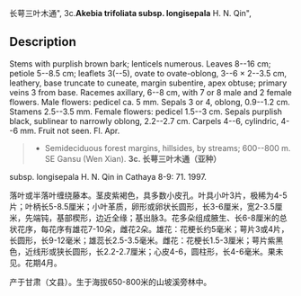长萼三叶木通",
3c.**Akebia trifoliata subsp. longisepala** H. N. Qin",

## Description
Stems with purplish brown bark; lenticels numerous. Leaves 8--16 cm; petiole 5--8.5 cm; leaflets 3(--5), ovate to ovate-oblong, 3--6 × 2--3.5 cm, leathery, base truncate to cuneate, margin subentire, apex obtuse; primary veins 3 from base. Racemes axillary, 6--8 cm, with 7 or 8 male and 2 female flowers. Male flowers: pedicel ca. 5 mm. Sepals 3 or 4, oblong, 0.9--1.2 cm. Stamens 2.5--3.5 mm. Female flowers: pedicel 1.5--3 cm. Sepals purplish black, sublinear to narrowly oblong, 2.2--2.7 cm. Carpels 4--6, cylindric, 4--6 mm. Fruit not seen. Fl. Apr.

> * Semideciduous forest margins, hillsides, by streams; 600--800 m. SE Gansu (Wen Xian).
**3c. 长萼三叶木通（亚种）**

subsp. longisepala H. N. Qin in Cathaya 8-9: 71. 1997.

落叶或半落叶缠绕藤本。茎皮紫褐色，具多数小皮孔。叶具小叶3片，极稀为4-5片；叶柄长5-8.5厘米；小叶革质，卵形或卵状长圆形，长3-6厘米，宽2-3.5厘米，先端钝，基部楔形，边近全缘；基出脉3。花多朵组成腋生、长6-8厘米的总状花序，每花序有雄花7-10朵，雌花2朵。雄花：花梗长约5毫米；萼片3或4片，长圆形，长9-12毫米；雄蕊长2.5-3.5毫米。雌花：花梗长1.5-3厘米；萼片紫黑色，近线形或狭长圆形，长2.2-2.7厘米；心皮4-6，圆柱形，长4-6毫米。果未见。花期4月。

产于甘肃（文县）。生于海拔650-800米的山坡溪旁林中。
